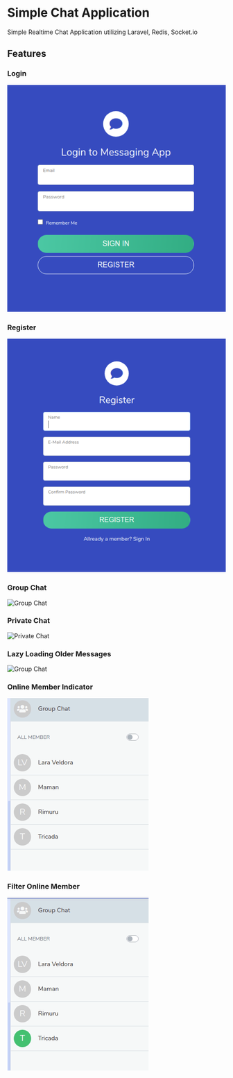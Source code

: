 # Simple Chat Application
Simple Realtime Chat Application utilizing Laravel, Redis, Socket.io

## Features
### Login
<img src="https://raw.githubusercontent.com/wandetri/media-storage/master/chat-app-test-task/login-page.png" alt="Login">

### Register
<img src="https://raw.githubusercontent.com/wandetri/media-storage/master/chat-app-test-task/register-page.png" alt="Register">

### Group Chat
<img src="https://raw.githubusercontent.com/wandetri/media-storage/master/chat-app-test-task/group-chat.gif" alt="Group Chat">

### Private Chat
<img src="https://raw.githubusercontent.com/wandetri/media-storage/master/chat-app-test-task/private-chat.gif" alt="Private Chat">

### Lazy Loading Older Messages
<img src="https://raw.githubusercontent.com/wandetri/media-storage/master/chat-app-test-task/lazy-load-older-message.gif" alt="Group Chat">

### Online Member Indicator
<img src="https://raw.githubusercontent.com/wandetri/media-storage/master/chat-app-test-task/online-indicator.gif" alt="Online Indicator">

### Filter Online Member
<img src="https://raw.githubusercontent.com/wandetri/media-storage/master/chat-app-test-task/switch-online.gif" alt="Filter Online">

